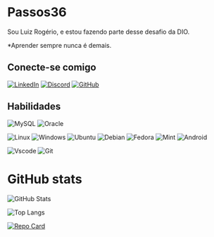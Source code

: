 
# Passos36
Sou Luiz Rogério, e estou fazendo parte desse desafio da DIO.

*Aprender sempre nunca é demais.




## Conecte-se comigo

[![LinkedIn](https://img.shields.io/badge/LinkedIn-0077B5?style=for-the-badge&logo=linkedin&logoColor=white)](https://www.linkedin.com/in/luiz-rogério-passos-87770640/)    [![Discord](https://img.shields.io/badge/Discord-7289DA?style=for-the-badge&logo=discord&logoColor=white)](https://discord.com/channels/@lr_passos/)  [![GitHub](https://img.shields.io/badge/GitHub-100000?style=for-the-badge&logo=github&logoColor=white)](https://github.com/passos36)


## Habilidades

![MySQL](https://img.shields.io/badge/MySQL-00000F?style=for-the-badge&logo=mysql&logoColor=white)    ![Oracle](https://img.shields.io/badge/oracle-ff0000?style=for-the-badge&logo=oracle&logoColor=white)

![Linux](https://img.shields.io/badge/Linux-000?style=for-the-badge&logo=linux&logoColor=FCC624) ![Windows](https://img.shields.io/badge/Windows-000?style=for-the-badge&logo=windows&logoColor=2CA5E0) ![Ubuntu](https://img.shields.io/badge/Ubuntu-35495E?style=for-the-badge&logo=ubuntu&logoColor=2CA5E0) ![Debian](https://img.shields.io/badge/Debian-D70A53?style=for-the-badge&logo=debian&logoColor=white) ![Fedora](https://img.shields.io/badge/Fedora-294172?style=for-the-badge&logo=fedora&logoColor=white) ![Mint](https://img.shields.io/badge/Linux%20Mint-87CF3E?style=for-the-badge&logo=Linux%20Mint&logoColor=white) ![Android](https://img.shields.io/badge/Android-3DDC84?style=for-the-badge&logo=android&logoColor=white)

![Vscode](https://img.shields.io/badge/Vscode-007ACC?style=for-the-badge&logo=visual-studio-code&logoColor=white) ![Git](https://img.shields.io/badge/GIT-E44C30?style=for-the-badge&logo=git&logoColor=white)



# GitHub stats

![GitHub Stats](https://github-readme-stats.vercel.app/api?username=passos36&theme=transparent&bg_color=fff&border_color=00b72f&show_icons=true&icon_color=00b72f&title_color=00b72f&text_color=cc0000&hide_title=true&hide=stars)


![Top Langs](https://github-readme-stats-git-masterrstaa-rickstaa.vercel.app/api/top-langs/?username=passos36&layout=compact&bg_color=fff&border_color=00b72f&title_color=00b72f&text_color=cc0000)

[![Repo Card](https://github-readme-stats.vercel.app/api/pin/?username=passos36&repo=dio-lab-open-source&bg_color=fff&border_color=00b72f&show_icons=true&icon_color=00b72f&title_color=00b72f&text_color=000)](https://github.com/Passos36/dio-lab-open-source)


